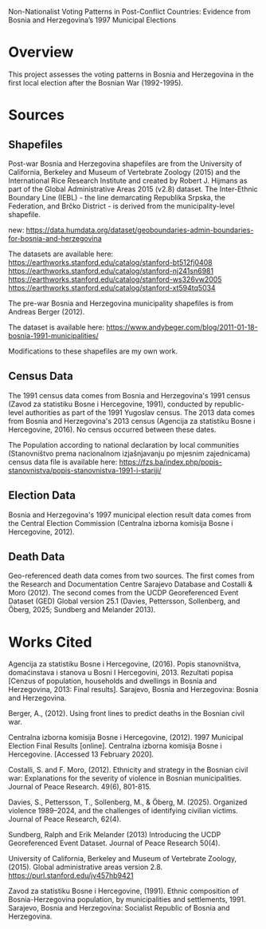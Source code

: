 
Non-Nationalist Voting Patterns in Post-Conflict Countries: Evidence from Bosnia and Herzegovina’s 1997 Municipal Elections


# Overview
This project assesses the voting patterns in Bosnia and Herzegovina in the first local election after the Bosnian War (1992-1995).


# Sources
## Shapefiles
Post-war Bosnia and Herzegovina shapefiles are from the University of California, Berkeley and Museum of Vertebrate Zoology (2015) and the International Rice Research Institute and created by Robert J. Hijmans as part of the Global Administrative Areas 2015 (v2.8) dataset. The Inter-Ethnic Boundary Line (IEBL) - the line demarcating Republika Srpska, the Federation, and Brčko District - is derived from the municipality-level shapefile.

new: 
https://data.humdata.org/dataset/geoboundaries-admin-boundaries-for-bosnia-and-herzegovina

The datasets are available here:
https://earthworks.stanford.edu/catalog/stanford-bt512fj0408
https://earthworks.stanford.edu/catalog/stanford-nj241sn6981
https://earthworks.stanford.edu/catalog/stanford-ws326vw2005
https://earthworks.stanford.edu/catalog/stanford-xt594tq5034

The pre-war Bosnia and Herzegovina municipality shapefiles is from Andreas Berger (2012).

The dataset is available here:
https://www.andybeger.com/blog/2011-01-18-bosnia-1991-municipalities/

Modifications to these shapefiles are my own work.

## Census Data
The 1991 census data comes from Bosnia and Herzegovina's 1991 census (Zavod za statistiku Bosne i Hercegovine, 1991), conducted by republic-level authorities as part of the 1991 Yugoslav census. The 2013 data comes from Bosnia and Herzegovina's 2013 census (Agencija za statistiku Bosne i Hercegovine, 2016). No census occurred between these dates.

The Population according to national declaration by local communities (Stanovništvo prema nacionalnom izjašnjavanju po mjesnim zajednicama) census data file is available here: https://fzs.ba/index.php/popis-stanovnistva/popis-stanovnistva-1991-i-stariji/ 

## Election Data
Bosnia and Herzegovina's 1997 municipal election result data comes from the Central Election Commission (Centralna izborna komisija Bosne i Hercegovine, 2012).

## Death Data
Geo-referenced death data comes from two sources. The first comes from the Research and Documentation Centre Sarajevo Database and Costalli & Moro (2012). The second comes from the UCDP Georeferenced Event Dataset (GED) Global version 25.1 (Davies, Pettersson, Sollenberg, and Öberg, 2025; Sundberg and Melander 2013).


# Works Cited
Agencija za statistiku Bosne i Hercegovine, (2016). Popis stanovništva, domaćinstava i stanova u Bosni I Hercegovini, 2013. Rezultati popisa [Cenzus of population, households and dwellings in Bosnia and Herzegovina, 2013: Final results]. Sarajevo, Bosnia and Herzegovina: Bosnia and Herzegovina.

Berger, A., (2012). Using front lines to predict deaths in the Bosnian civil war.

Centralna izborna komisija Bosne i Hercegovine, (2012). 1997 Municipal Election Final Results [online]. Centralna izborna komisija Bosne i Hercegovine. [Accessed 13 February 2020].

Costalli, S. and F. Moro, (2012). Ethnicity and strategy in the Bosnian civil war: Explanations for the severity of violence in Bosnian municipalities. Journal of Peace Research. 49(6), 801-815.

Davies, S., Pettersson, T., Sollenberg, M., & Öberg, M. (2025). Organized violence 1989–2024, and the challenges of identifying civilian victims. Journal of Peace Research, 62(4).

Sundberg, Ralph and Erik Melander (2013) Introducing the UCDP Georeferenced Event Dataset. Journal of Peace Research 50(4).

University of California, Berkeley and Museum of Vertebrate Zoology, (2015). Global administrative areas version 2.8. https://purl.stanford.edu/jv457hb9421

Zavod za statistiku Bosne i Hercegovine, (1991). Ethnic composition of Bosnia-Herzegovina population, by municipalities and settlements, 1991. Sarajevo, Bosnia and Herzegovina: Socialist Republic of Bosnia and Herzegovina.

